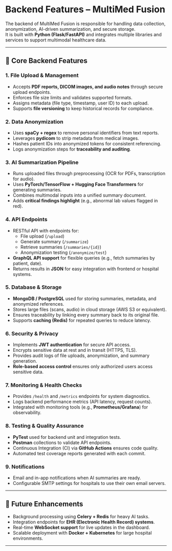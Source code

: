 # Backend Features – MultiMed Fusion

The backend of MultiMed Fusion is responsible for handling data collection, anonymization, AI-driven summarization, and secure storage.  
It is built with **Python (Flask/FastAPI)** and integrates multiple libraries and services to support multimodal healthcare data.

---

## 🔧 Core Backend Features

### 1. File Upload & Management
- Accepts **PDF reports, DICOM images, and audio notes** through secure upload endpoints.
- Enforces file size limits and validates supported formats.
- Assigns metadata (file type, timestamp, user ID) to each upload.
- Supports **file versioning** to keep historical records for compliance.

### 2. Data Anonymization
- Uses **spaCy + regex** to remove personal identifiers from text reports.
- Leverages **pydicom** to strip metadata from medical images.
- Hashes patient IDs into anonymized tokens for consistent referencing.
- Logs anonymization steps for **traceability and auditing**.

### 3. AI Summarization Pipeline
- Runs uploaded files through preprocessing (OCR for PDFs, transcription for audio).
- Uses **PyTorch/TensorFlow + Hugging Face Transformers** for generating summaries.
- Combines multimodal inputs into a unified summary document.
- Adds **critical findings highlight** (e.g., abnormal lab values flagged in red).

### 4. API Endpoints
- RESTful API with endpoints for:
  - File upload (`/upload`)
  - Generate summary (`/summarize`)
  - Retrieve summaries (`/summaries/{id}`)
  - Anonymization testing (`/anonymize/test`)
- **GraphQL API support** for flexible queries (e.g., fetch summaries by patient, date).
- Returns results in **JSON** for easy integration with frontend or hospital systems.

### 5. Database & Storage
- **MongoDB / PostgreSQL** used for storing summaries, metadata, and anonymized references.
- Stores large files (scans, audio) in cloud storage (AWS S3 or equivalent).
- Ensures traceability by linking every summary back to its original file.
- Supports **caching (Redis)** for repeated queries to reduce latency.

### 6. Security & Privacy
- Implements **JWT authentication** for secure API access.
- Encrypts sensitive data at rest and in transit (HTTPS, TLS).
- Provides audit logs of file uploads, anonymization, and summary generation.
- **Role-based access control** ensures only authorized users access sensitive data.

### 7. Monitoring & Health Checks
- Provides `/health` and `/metrics` endpoints for system diagnostics.
- Logs backend performance metrics (API latency, request counts).
- Integrated with monitoring tools (e.g., **Prometheus/Grafana**) for observability.

### 8. Testing & Quality Assurance
- **PyTest** used for backend unit and integration tests.
- **Postman** collections to validate API endpoints.
- Continuous Integration (CI) via **GitHub Actions** ensures code quality.
- Automated test coverage reports generated with each commit.

### 9. Notifications
- Email and in-app notifications when AI summaries are ready.
- Configurable SMTP settings for hospitals to use their own email servers.

---

## 📌 Future Enhancements
- Background processing using **Celery + Redis** for heavy AI tasks.
- Integration endpoints for **EHR (Electronic Health Record) systems**.
- Real-time **WebSocket support** for live updates in the dashboard.
- Scalable deployment with **Docker + Kubernetes** for large hospital environments.

---
